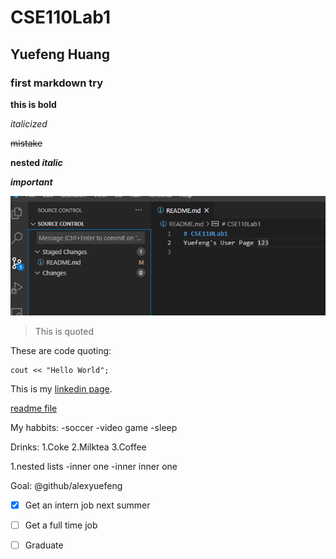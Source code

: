 # CSE110Lab1

## Yuefeng Huang

### first markdown try

**this is bold**

*italicized*

~~mistake~~

**nested _italic_**

***important***

![](vs.PNG)

> This is quoted

These are code quoting:
```
cout << "Hello World";
```

This is my [linkedin page](https://www.linkedin.com/in/yuefeng-huang/).

[readme file](CSE110Lab1/readme.md)

My habbits:
-soccer
-video game
-sleep

Drinks:
1.Coke
2.Milktea
3.Coffee

1.nested lists
  -inner one
    -inner inner one
    
Goal: @github/alexyuefeng
- [x] Get an intern job next summer
- [ ] Get a full time job
- [ ] Graduate

